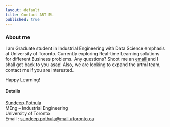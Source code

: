 ```yaml
---
layout: default
title: Contact ART ML
published: true
---
```


### About me
<figure> 
	<align="center" img src="{{ '/assets/img/Dp.png' | prepend: site.baseurl }}" alt=""  width="250"/> 
</figure>    

I am Graduate student in Industrial Engineering with Data Science emphasis at University of Toronto. Currently exploring Real-time Learning solutions for different Business problems. Any questions? Shoot me an <a href="mailto:sundeeppothula@gmail.com"> email </a> and I shall get back to you asap! Also, we are looking to expand the artml team, contact me if you are interested. <br/>

Happy Learning! <br/>

#### Details
<a href="https://www.linkedin.com/in/sundeeppothula/">Sundeep Pothula</a> <br/>
MEng – Industrial Engineering <br/>
University of Toronto <br/>
Email : sundeep.pothula@mail.utoronto.ca


    

